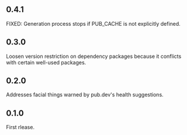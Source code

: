 ## 0.4.1

FIXED: Generation process stops if PUB_CACHE is not explicitly defined.

## 0.3.0

Loosen version restriction on dependency packages because it conflicts with certain well-used packages.

## 0.2.0

Addresses facial things warned by pub.dev's health suggestions.

## 0.1.0

First rlease.

